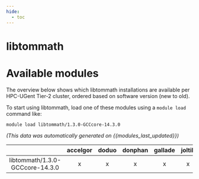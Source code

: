 ```yaml
---
hide:
  - toc
---
```


libtommath
==========

# Available modules


The overview below shows which libtommath installations are available per HPC-UGent Tier-2 cluster, ordered based on software version (new to old).

To start using libtommath, load one of these modules using a `module load` command like:

```shell
module load libtommath/1.3.0-GCCcore-14.3.0
```

*(This data was automatically generated on {{modules_last_updated}})*

| |accelgor|doduo|donphan|gallade|joltik|litleo|shinx|
| :---: | :---: | :---: | :---: | :---: | :---: | :---: | :---: |
|libtommath/1.3.0-GCCcore-14.3.0|x|x|x|x|x|x|x|
